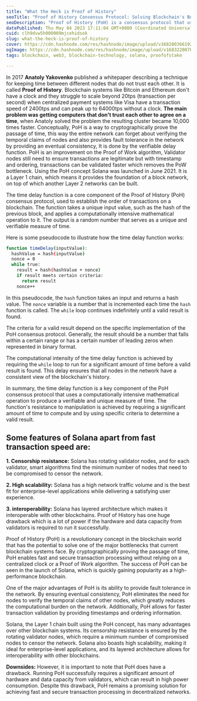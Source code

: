 ```yaml
---
title: "What the Heck is Proof of History"
seoTitle: "Proof of History Consensus Protocol: Solving Blockchain's Bottleneck"
seoDescription: "Proof of History (PoH) is a consensus protocol that uses a time delay function to establish the order of transactions on a blockchain. PoH enables fast and"
datePublished: Thu May 04 2023 17:11:04 GMT+0000 (Coordinated Universal Time)
cuid: clh9dvw5h000009mjcehidsok
slug: what-the-heck-is-proof-of-history
cover: https://cdn.hashnode.com/res/hashnode/image/upload/v1682803661921/f056efe1-028f-4b18-9af8-d90685c492fa.png
ogImage: https://cdn.hashnode.com/res/hashnode/image/upload/v1683220070392/96d17db7-52d4-4124-9ca3-8b215ad9a797.png
tags: blockchain, web3, blockchain-technology, solana, proofofstake

---
```


In 2017 **Anatoly Yakovenko** published a whitepaper describing a technique for keeping time between different nodes that do not trust each other. It is called **Proof of History**. Blockchain systems like Bitcoin and Ethereum don't have a clock and they struggle to scale beyond 20tps (transaction per second) when centralized payment systems like Visa have a transaction speed of 2400tps and can peak up to 64000tps without a clock. **The main problem was getting computers that don't trust each other to agree on a time**, when Anatoly solved the problem the resulting cluster became 10,000 times faster. Conceptually, PoH is a way to cryptographically prove the passage of time, this way the entire network can forget about verifying the temporal claims of nodes and also provides fault tolerance in the network by providing an eventual consistency, It is done by the verifiable delay function. PoH is an improvement on the Proof of Work algorithm, Validator nodes still need to ensure transactions are legitimate but with timestamp and ordering, transactions can be validated faster which removes the PoW bottleneck. Using the PoH concept Solana was launched in June 2021. It is a Layer 1 chain, which means it provides the foundation of a block network, on top of which another Layer 2 networks can be built.

The time delay function is a core component of the Proof of History (PoH) consensus protocol, used to establish the order of transactions on a blockchain. The function takes a unique input value, such as the hash of the previous block, and applies a computationally intensive mathematical operation to it. The output is a random number that serves as a unique and verifiable measure of time.

Here is some pseudocode to illustrate how the time delay function works:

```bash
function timeDelay(inputValue):
  hashValue = hash(inputValue)
  nonce = 0
  while true:
    result = hash(hashValue + nonce)
    if result meets certain criteria:
      return result
    nonce++
```

In this pseudocode, the `hash` function takes an input and returns a hash value. The `nonce` variable is a number that is incremented each time the `hash` function is called. The `while` loop continues indefinitely until a valid result is found.

The criteria for a valid result depend on the specific implementation of the PoH consensus protocol. Generally, the result should be a number that falls within a certain range or has a certain number of leading zeros when represented in binary format.

The computational intensity of the time delay function is achieved by requiring the `while` loop to run for a significant amount of time before a valid result is found. This delay ensures that all nodes in the network have a consistent view of the blockchain's history.

In summary, the time delay function is a key component of the PoH consensus protocol that uses a computationally intensive mathematical operation to produce a verifiable and unique measure of time. The function's resistance to manipulation is achieved by requiring a significant amount of time to compute and by using specific criteria to determine a valid result.

## Some features of Solana apart from fast transaction speed are:

**1\. Censorship resistance:** Solana has rotating validator nodes, and for each validator, smart algorithms find the minimum number of nodes that need to be compromised to censor the network.

**2\. High scalability:** Solana has a high network traffic volume and is the best fit for enterprise-level applications while delivering a satisfying user experience.

**3\. interoperability:** Solana has layered architecture which makes it interoperable with other blockchains. Proof of History has one huge drawback which is a lot of power if the hardware and data capacity from validators is required to run it successfully.

Proof of History (PoH) is a revolutionary concept in the blockchain world that has the potential to solve one of the major bottlenecks that current blockchain systems face. By cryptographically proving the passage of time, PoH enables fast and secure transaction processing without relying on a centralized clock or a Proof of Work algorithm. The success of PoH can be seen in the launch of Solana, which is quickly gaining popularity as a high-performance blockchain.

One of the major advantages of PoH is its ability to provide fault tolerance in the network. By ensuring eventual consistency, PoH eliminates the need for nodes to verify the temporal claims of other nodes, which greatly reduces the computational burden on the network. Additionally, PoH allows for faster transaction validation by providing timestamps and ordering information.

Solana, the Layer 1 chain built using the PoH concept, has many advantages over other blockchain systems. Its censorship resistance is ensured by the rotating validator nodes, which require a minimum number of compromised nodes to censor the network. Solana also boasts high scalability, making it ideal for enterprise-level applications, and its layered architecture allows for interoperability with other blockchains.

**Downsides:** However, it is important to note that PoH does have a drawback. Running PoH successfully requires a significant amount of hardware and data capacity from validators, which can result in high power consumption. Despite this drawback, PoH remains a promising solution for achieving fast and secure transaction processing in decentralized networks.